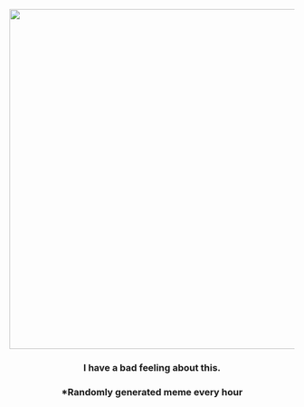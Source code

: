 <p align="center">
        <img src="https://i.redd.it/imlhbh4tzax81.jpg" width="600" height="600">
        </p>
        <h3 align="center">I have a bad feeling about this.</h3>
        <h3 align="center">*Randomly generated meme every hour</h3>
    